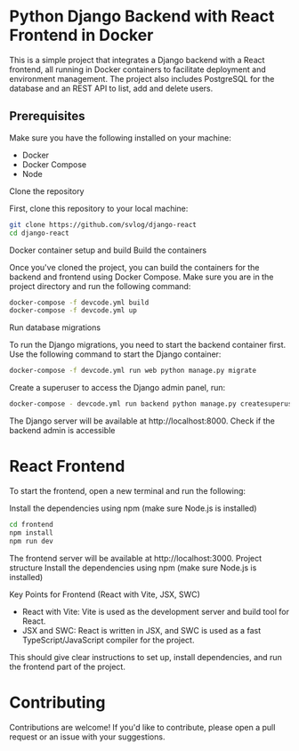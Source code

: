 # Python Django Backend with React Frontend in Docker

This is a simple project that integrates a Django backend with a React frontend, all running in Docker containers to facilitate deployment and environment management. The project also includes PostgreSQL for the database and an REST API to list, add and delete users.

## Prerequisites
Make sure you have the following installed on your machine:

- Docker
- Docker Compose
- Node 
  
Clone the repository

First, clone this repository to your local machine:

```bash
git clone https://github.com/svlog/django-react
cd django-react
```

Docker container setup and build Build the containers

Once you've cloned the project, you can build the containers for the backend and frontend using Docker Compose. Make sure you are in the project directory and run the following command:

```bash
docker-compose -f devcode.yml build
docker-compose -f devcode.yml up
```

Run database migrations

To run the Django migrations, you need to start the backend container first. Use the following command to start the Django container:

```bash
docker-compose -f devcode.yml run web python manage.py migrate
```

Create a superuser to access the Django admin panel, run:

```bash
docker-compose - devcode.yml run backend python manage.py createsuperuser
```
The Django server will be available at http://localhost:8000. Check if the backend admin is accessible

# React Frontend

To start the frontend, open a new terminal and run the following:

Install the dependencies using npm (make sure Node.js is installed)
```bash
cd frontend
npm install
npm run dev
```

The frontend server will be available at http://localhost:3000.
Project structure
Install the dependencies using npm (make sure Node.js is installed)

Key Points for Frontend (React with Vite, JSX, SWC)

   - React with Vite: Vite is used as the development server and build tool for React.
   - JSX and SWC: React is written in JSX, and SWC is used as a fast TypeScript/JavaScript compiler for the project.

This should give clear instructions to set up, install dependencies, and run the frontend part of the project.

# Contributing
Contributions are welcome! 
If you'd like to contribute, please open a pull request or an issue with your suggestions.
